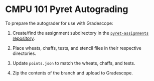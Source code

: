 # CMPU 101 Pyret Autograding

To prepare the autograder for use with Gradescope:

1. Create/find the assignment subdirectory in the [`pyret-assignments`
repository](https://github.com/Vassar-CS101/pyret-assignments).

2. Place wheats, chaffs, tests, and stencil files in their respective
directories.

3. Update `points.json` to match the wheats, chaffs, and tests.

4. Zip the contents of the branch and upload to Gradescope.
